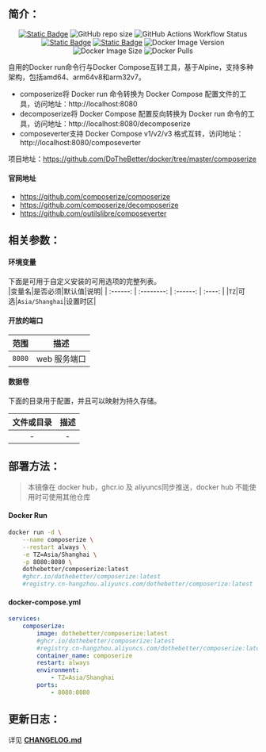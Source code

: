 ## 简介：

<p align="center">
<a target="_blank" href="https://github.com/DoTheBetter/docker/tree/master/composerize"><img alt="Static Badge" src="https://img.shields.io/badge/Github-DoTheBetter%2Fdocker-brightgreen"></a>
<img alt="GitHub repo size" src="https://img.shields.io/github/repo-size/DoTheBetter/docker?label=GitHub%20repo%20size">
<img alt="GitHub Actions Workflow Status" src="https://img.shields.io/github/actions/workflow/status/DoTheBetter/docker/DockerBuild_composerize.yml?label=GitHub%20Actions%20Workflow%20Status">
<br>
<a target="_blank" href="https://github.com/DoTheBetter/docker/pkgs/container/composerize"><img alt="Static Badge" src="https://img.shields.io/badge/ghcr.io-dothebetter%2Fcomposerize-brightgreen"></a>
<a target="_blank" href="https://hub.docker.com/r/dothebetter/composerize"><img alt="Static Badge" src="https://img.shields.io/badge/docker.io-dothebetter%2Fcomposerize-brightgreen"></a>
<img alt="Docker Image Version" src="https://img.shields.io/docker/v/dothebetter/composerize?label=Image%20Version">
<img alt="Docker Image Size" src="https://img.shields.io/docker/image-size/dothebetter/composerize?label=Image%20Size">
<img alt="Docker Pulls" src="https://img.shields.io/docker/pulls/dothebetter/composerize?label=Docker%20Pulls">
</p>
自用的Docker run命令行与Docker Compose互转工具，基于Alpine，支持多种架构，包括amd64、arm64v8和arm32v7。

- composerize将 Docker run 命令转换为 Docker Compose 配置文件的工具，访问地址：http://localhost:8080
- decomposerize将 Docker Compose 配置反向转换为 Docker run 命令的工具，访问地址：http://localhost:8080/decomposerize
- composeverter支持 Docker Compose v1/v2/v3 格式互转，访问地址：http://localhost:8080/composeverter

项目地址：https://github.com/DoTheBetter/docker/tree/master/composerize

#### 官网地址

- https://github.com/composerize/composerize
- https://github.com/composerize/decomposerize
- https://github.com/outilslibre/composeverter

## 相关参数：

#### 环境变量

下面是可用于自定义安装的可用选项的完整列表。  
|变量名|是否必须|默认值|说明|
| :------: | :--------: | :------: | :----: |
|`TZ`|可选|`Asia/Shanghai`|设置时区|

#### 开放的端口

|  范围  |     描述     |
| :----: | :----------: |
| `8080` | web 服务端口 |

#### 数据卷

下面的目录用于配置，并且可以映射为持久存储。

| 文件或目录 | 描述 |
| :--------: | :--: |
|     -      |  -   |

## 部署方法：

> 本镜像在 docker hub，ghcr.io 及 aliyuncs同步推送，docker hub 不能使用时可使用其他仓库

#### Docker Run

```bash
docker run -d \
    --name composerize \
    --restart always \
    -e TZ=Asia/Shanghai \
    -p 8080:8080 \
    dothebetter/composerize:latest
    #ghcr.io/dothebetter/composerize:latest
    #registry.cn-hangzhou.aliyuncs.com/dothebetter/composerize:latest
```

#### docker-compose.yml

```yaml
services:
    composerize:
        image: dothebetter/composerize:latest
        #ghcr.io/dothebetter/composerize:latest
        #registry.cn-hangzhou.aliyuncs.com/dothebetter/composerize:latest
        container_name: composerize
        restart: always
        environment:
            - TZ=Asia/Shanghai
        ports:
            - 8080:8080
```

## 更新日志：

详见 **[CHANGELOG.md](./CHANGELOG.md)**
